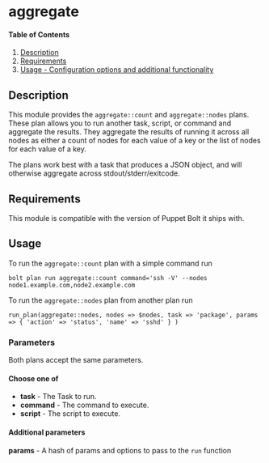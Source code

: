 # aggregate

#### Table of Contents

1. [Description](#description)
2. [Requirements](#requirements)
3. [Usage - Configuration options and additional functionality](#usage)

## Description

This module provides the `aggregate::count` and `aggregate::nodes` plans. These plan allows you to run another task, script, or command and aggregate the results. They aggregate the results of running it across all nodes as either a count of nodes for each value of a key or the list of nodes for each value of a key.

The plans work best with a task that produces a JSON object, and will otherwise aggregate across stdout/stderr/exitcode.

## Requirements

This module is compatible with the version of Puppet Bolt it ships with.

## Usage

To run the `aggregate::count` plan with a simple command run

```
bolt plan run aggregate::count command='ssh -V' --nodes node1.example.com,node2.example.com
```

To run the `aggregate::nodes` plan from another plan run
```
run_plan(aggregate::nodes, nodes => $nodes, task => 'package', params => { 'action' => 'status', 'name' => 'sshd' } )
```

### Parameters

Both plans accept the same parameters.

#### Choose one of
* **task** - The Task to run.
* **command** - The command to execute.
* **script** - The script to execute.

#### Additional parameters

**params** - A hash of params and options to pass to the `run` function
